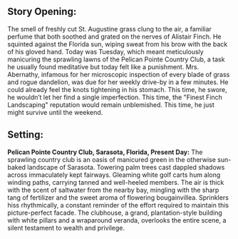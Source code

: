 ## Story Opening:

The smell of freshly cut St. Augustine grass clung to the air, a familiar perfume that both soothed and grated on the nerves of Alistair Finch. He squinted against the Florida sun, wiping sweat from his brow with the back of his gloved hand. Today was Tuesday, which meant meticulously manicuring the sprawling lawns of the Pelican Pointe Country Club, a task he usually found meditative but today felt like a punishment. Mrs. Abernathy, infamous for her microscopic inspection of every blade of grass and rogue dandelion, was due for her weekly drive-by in a few minutes. He could already feel the knots tightening in his stomach. This time, he swore, he wouldn’t let her find a single imperfection. This time, the "Finest Finch Landscaping" reputation would remain unblemished. This time, he just might survive until the weekend.
## Setting:

**Pelican Pointe Country Club, Sarasota, Florida, Present Day:** The sprawling country club is an oasis of manicured green in the otherwise sun-baked landscape of Sarasota. Towering palm trees cast dappled shadows across immaculately kept fairways. Gleaming white golf carts hum along winding paths, carrying tanned and well-heeled members. The air is thick with the scent of saltwater from the nearby bay, mingling with the sharp tang of fertilizer and the sweet aroma of flowering bougainvillea. Sprinklers hiss rhythmically, a constant reminder of the effort required to maintain this picture-perfect facade. The clubhouse, a grand, plantation-style building with white pillars and a wraparound veranda, overlooks the entire scene, a silent testament to wealth and privilege.
